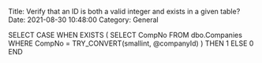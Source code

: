 Title: Verify that an ID is both a valid integer and exists in a given table?
Date: 2021-08-30 10:48:00
Category: General


SELECT
    CASE WHEN EXISTS 
    (
        SELECT CompNo FROM dbo.Companies WHERE CompNo = TRY_CONVERT(smallint, @companyId)
    )
    THEN 1
    ELSE 0
END